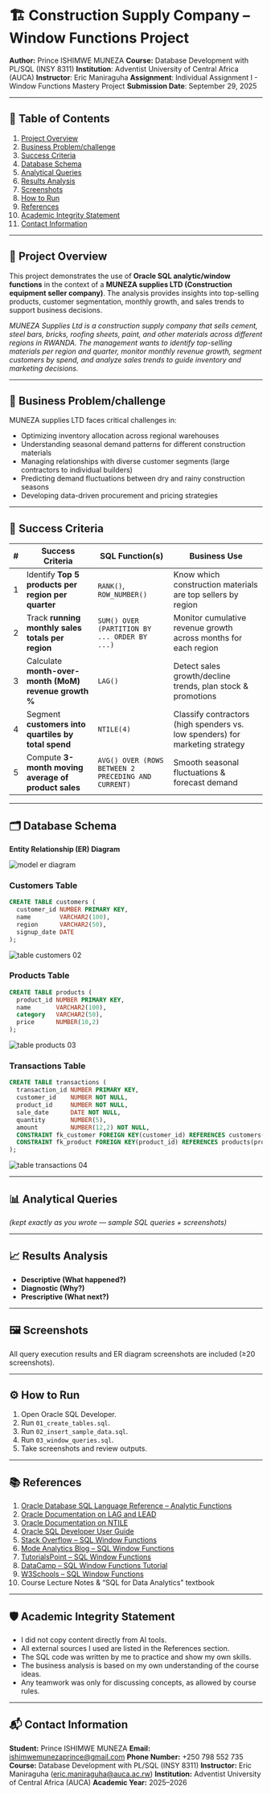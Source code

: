 
# 🏗️ Construction Supply Company – Window Functions Project

**Author:** Prince ISHIMWE MUNEZA
**Course:** Database Development with PL/SQL (INSY 8311)
**Institution**: Adventist University of Central Africa (AUCA)
**Instructor**: Eric Maniraguha
**Assignment**: Individual Assignment I - Window Functions Mastery Project
**Submission Date**: September 29, 2025

---

## 📑 Table of Contents

1. [Project Overview](#-project-overview)
2. [Business Problem/challenge](#-business-problemchallenge)
3. [Success Criteria](#-success-criteria)
4. [Database Schema](#️-database-schema)
5. [Analytical Queries](#-analytical-queries)
6. [Results Analysis](#-results-analysis)
7. [Screenshots](#-screenshots)
8. [How to Run](#-how-to-run)
9. [References](#-references)
10. [Academic Integrity Statement](#-academic-integrity-statement)
11. [Contact Information](#-contact-information)

---

## 📌 Project Overview

This project demonstrates the use of **Oracle SQL analytic/window functions** in the context of a **MUNEZA supplies LTD (Construction equipment seller company)**.
The analysis provides insights into top-selling products, customer segmentation, monthly growth, and sales trends to support business decisions.

*MUNEZA Supplies Ltd is a construction supply company that sells cement, steel bars, bricks, roofing sheets, paint, and other materials across different regions in RWANDA. The management wants to identify top-selling materials per region and quarter, monitor monthly revenue growth, segment customers by spend, and analyze sales trends to guide inventory and marketing decisions.*

---

## 🏢 Business Problem/challenge

MUNEZA supplies LTD faces critical challenges in:

* Optimizing inventory allocation across regional warehouses
* Understanding seasonal demand patterns for different construction materials
* Managing relationships with diverse customer segments (large contractors to individual builders)
* Predicting demand fluctuations between dry and rainy construction seasons
* Developing data-driven procurement and pricing strategies

---

## 🎯 Success Criteria

| **#** | **Success Criteria**                                  | **SQL Function(s)**                                 | **Business Use**                                                             |
| ----- | ----------------------------------------------------- | --------------------------------------------------- | ---------------------------------------------------------------------------- |
| 1     | Identify **Top 5 products per region per quarter**    | `RANK()`, `ROW_NUMBER()`                            | Know which construction materials are top sellers by region                  |
| 2     | Track **running monthly sales totals per region**     | `SUM() OVER (PARTITION BY ... ORDER BY ...)`        | Monitor cumulative revenue growth across months for each region              |
| 3     | Calculate **month-over-month (MoM) revenue growth %** | `LAG()`                                             | Detect sales growth/decline trends, plan stock & promotions                  |
| 4     | Segment **customers into quartiles by total spend**   | `NTILE(4)`                                          | Classify contractors (high spenders vs. low spenders) for marketing strategy |
| 5     | Compute **3-month moving average of product sales**   | `AVG() OVER (ROWS BETWEEN 2 PRECEDING AND CURRENT)` | Smooth seasonal fluctuations & forecast demand                               |

---

## 🗂️ Database Schema

**Entity Relationship (ER) Diagram**

![model er diagram](https://github.com/user-attachments/assets/a9ea92be-3951-4bab-94e1-2ae32d5b0e16)

### Customers Table

```sql
CREATE TABLE customers (
  customer_id NUMBER PRIMARY KEY,
  name        VARCHAR2(100),
  region      VARCHAR2(50),
  signup_date DATE
);
```

![table customers 02](https://github.com/user-attachments/assets/f98c4ac2-5e7d-42e9-b383-6f9743dabb8f)

### Products Table

```sql
CREATE TABLE products (
  product_id NUMBER PRIMARY KEY,
  name       VARCHAR2(100),
  category   VARCHAR2(50),
  price      NUMBER(10,2)
);
```

![table products 03](https://github.com/user-attachments/assets/e11d58b6-e25f-48d6-b027-5972e0851772)

### Transactions Table

```sql
CREATE TABLE transactions (
  transaction_id NUMBER PRIMARY KEY,
  customer_id    NUMBER NOT NULL,
  product_id     NUMBER NOT NULL,
  sale_date      DATE NOT NULL,
  quantity       NUMBER(5),
  amount         NUMBER(12,2) NOT NULL,
  CONSTRAINT fk_customer FOREIGN KEY(customer_id) REFERENCES customers(customer_id),
  CONSTRAINT fk_product FOREIGN KEY(product_id) REFERENCES products(product_id)
);
```

![table transactions 04](https://github.com/user-attachments/assets/4ebbd173-0a35-4ab9-a0cd-b8627f592bb4)

---

## 📊 Analytical Queries

*(kept exactly as you wrote — sample SQL queries + screenshots)*

---

## 📈 Results Analysis

* **Descriptive (What happened?)**
* **Diagnostic (Why?)**
* **Prescriptive (What next?)**

---

## 🖼️ Screenshots

All query execution results and ER diagram screenshots are included (≥20 screenshots).

---

## ⚙️ How to Run

1. Open Oracle SQL Developer.
2. Run `01_create_tables.sql`.
3. Run `02_insert_sample_data.sql`.
4. Run `03_window_queries.sql`.
5. Take screenshots and review outputs.

---

## 📚 References

1. [Oracle Database SQL Language Reference – Analytic Functions](https://docs.oracle.com/en/database/oracle/oracle-database/21/sqlrf/Analytic-Functions.html)
2. [Oracle Documentation on LAG and LEAD](https://docs.oracle.com/en/database/oracle/oracle-database/21/sqlrf/LAG.html)
3. [Oracle Documentation on NTILE](https://docs.oracle.com/en/database/oracle/oracle-database/21/sqlrf/NTILE.html)
4. [Oracle SQL Developer User Guide](https://docs.oracle.com/en/database/oracle/sql-developer/)
5. [Stack Overflow – SQL Window Functions](https://stackoverflow.com/questions/tagged/sql-window-functions)
6. [Mode Analytics Blog – SQL Window Functions](https://mode.com/sql-tutorial/sql-window-functions/)
7. [TutorialsPoint – SQL Window Functions](https://www.tutorialspoint.com/sql/sql-window-functions.htm)
8. [DataCamp – SQL Window Functions Tutorial](https://www.datacamp.com/tutorial/tutorial-sql-window-functions)
9. [W3Schools – SQL Window Functions](https://www.w3schools.com/sql/sql_window.asp)
10. Course Lecture Notes & “SQL for Data Analytics” textbook

---

## 🛡️ Academic Integrity Statement

* I did not copy content directly from AI tools.
* All external sources I used are listed in the References section.
* The SQL code was written by me to practice and show my own skills.
* The business analysis is based on my own understanding of the course ideas.
* Any teamwork was only for discussing concepts, as allowed by course rules.

---

## 📬 Contact Information

**Student:** Prince ISHIMWE MUNEZA
**Email:** [ishimwemunezaprince@gmail.com](mailto:ishimwemunezaprince@gmail.com)
**Phone Number:** +250 798 552 735
**Course:** Database Development with PL/SQL (INSY 8311)
**Instructor:** Eric Maniraguha ([eric.maniraguha@auca.ac.rw](mailto:eric.maniraguha@auca.ac.rw))
**Institution:** Adventist University of Central Africa (AUCA)
**Academic Year:** 2025–2026

